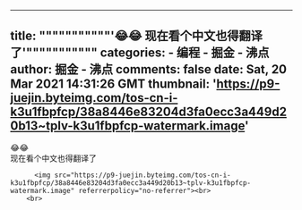 
---
title: """""""""""'😂😂
现在看个中文也得翻译了'"""""""""""
categories: 
    - 编程
    - 掘金 - 沸点
author: 掘金 - 沸点
comments: false
date: Sat, 20 Mar 2021 14:31:26 GMT
thumbnail: 'https://p9-juejin.byteimg.com/tos-cn-i-k3u1fbpfcp/38a8446e83204d3fa0ecc3a449d20b13~tplv-k3u1fbpfcp-watermark.image'
---

<div>   
😂😂<br>现在看个中文也得翻译了<br>
            
          <img src="https://p9-juejin.byteimg.com/tos-cn-i-k3u1fbpfcp/38a8446e83204d3fa0ecc3a449d20b13~tplv-k3u1fbpfcp-watermark.image" referrerpolicy="no-referrer"><br>
        <br>
          
</div>
            